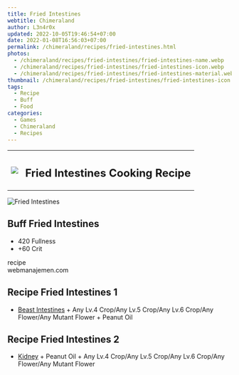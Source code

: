 ```yaml
---
title: Fried Intestines
webtitle: Chimeraland
author: L3n4r0x
updated: 2022-10-05T19:46:54+07:00
date: 2022-01-08T16:56:03+07:00
permalink: /chimeraland/recipes/fried-intestines.html
photos:
  - /chimeraland/recipes/fried-intestines/fried-intestines-name.webp
  - /chimeraland/recipes/fried-intestines/fried-intestines-icon.webp
  - /chimeraland/recipes/fried-intestines/fried-intestines-material.webp
thumbnail: /chimeraland/recipes/fried-intestines/fried-intestines-icon.webp
tags:
  - Recipe
  - Buff
  - Food
categories:
  - Games
  - Chimeraland
  - Recipes
---
```


<section id="bootstrap-wrapper"><link rel="stylesheet" href="https://cdn.statically.io/gh/dimaslanjaka/Web-Manajemen/40ac3225/css/bootstrap-4.5-wrapper.css"/><div class="row mb-2"><div class="col-md-12 mb-2"><table class="table" id="post-info"><tbody><tr><td><img class="d-inline-block me-2" src="/chimeraland/recipes/fried-intestines/fried-intestines-icon.webp" width="auto" height="auto"/></td><td><h1 class="fs-5">Fried Intestines Cooking Recipe</h1></td></tr></tbody></table></div></div><div class="card mb-2"><div class="row g-0"><div class="col-sm-4 position-relative mb-2"><img src="/chimeraland/recipes/fried-intestines/fried-intestines-material.webp" class="card-img fit-cover w-100 h-100" alt="Fried Intestines" data-fancybox="true"/></div><div class="col-sm-8 mb-2"><div class="card-body"><h2 class="card-title fs-5">Buff Fried Intestines</h2><div class="card-text"><ul><li>420 Fullness</li><li>+60 Crit</li></ul></div><span class="badge rounded-pill bg-dark">recipe</span></div><div class="card-footer text-end text-muted">webmanajemen.com</div></div></div></div><div class="row mb-2"><div class="col-12 col-lg-6 recipe-item mb-2"><div class="card"><div class="card-body"><h2 class="card-title fs-5">Recipe Fried Intestines 1</h2><div class="card-text"><ul><li><a class="text-decoration-none" href="/chimeraland/materials/beast-intestines.html">Beast Intestines</a><span> + </span>Any Lv.4 Crop/Any Lv.5 Crop/Any Lv.6 Crop/Any Flower/Any Mutant Flower<span> + </span>Peanut Oil</li></ul></div></div></div></div><div class="col-12 col-lg-6 recipe-item mb-2"><div class="card"><div class="card-body"><h2 class="card-title fs-5">Recipe Fried Intestines 2</h2><div class="card-text"><ul><li><a class="text-decoration-none" href="/chimeraland/materials/kidney.html">Kidney</a><span> + </span>Peanut Oil<span> + </span>Any Lv.4 Crop/Any Lv.5 Crop/Any Lv.6 Crop/Any Flower/Any Mutant Flower</li></ul></div></div></div></div></div></section>